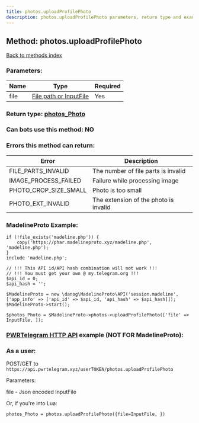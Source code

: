 ```yaml
---
title: photos.uploadProfilePhoto
description: photos.uploadProfilePhoto parameters, return type and example
---
```

## Method: photos.uploadProfilePhoto  
[Back to methods index](index.md)


### Parameters:

| Name     |    Type       | Required |
|----------|---------------|----------|
|file|[File path or InputFile](../types/InputFile.md) | Yes|


### Return type: [photos\_Photo](../types/photos_Photo.md)

### Can bots use this method: **NO**


### Errors this method can return:

| Error    | Description   |
|----------|---------------|
|FILE_PARTS_INVALID|The number of file parts is invalid|
|IMAGE_PROCESS_FAILED|Failure while processing image|
|PHOTO_CROP_SIZE_SMALL|Photo is too small|
|PHOTO_EXT_INVALID|The extension of the photo is invalid|


### MadelineProto Example:


```
if (!file_exists('madeline.php')) {
    copy('https://phar.madelineproto.xyz/madeline.php', 'madeline.php');
}
include 'madeline.php';

// !!! This API id/API hash combination will not work !!!
// !!! You must get your own @ my.telegram.org !!!
$api_id = 0;
$api_hash = '';

$MadelineProto = new \danog\MadelineProto\API('session.madeline', ['app_info' => ['api_id' => $api_id, 'api_hash' => $api_hash]]);
$MadelineProto->start();

$photos_Photo = $MadelineProto->photos->uploadProfilePhoto(['file' => InputFile, ]);
```

### [PWRTelegram HTTP API](https://pwrtelegram.xyz) example (NOT FOR MadelineProto):



### As a user:

POST/GET to `https://api.pwrtelegram.xyz/userTOKEN/photos.uploadProfilePhoto`

Parameters:

file - Json encoded InputFile




Or, if you're into Lua:

```
photos_Photo = photos.uploadProfilePhoto({file=InputFile, })
```

